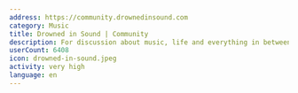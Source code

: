 ```yaml
---
address: https://community.drownedinsound.com
category: Music
title: Drowned in Sound | Community
description: For discussion about music, life and everything in between.
userCount: 6408
icon: drowned-in-sound.jpeg
activity: very high
language: en
---
```

